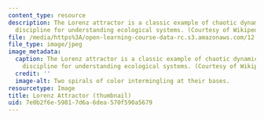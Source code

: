 ```yaml
---
content_type: resource
description: The Lorenz attractor is a classic example of chaotic dynamics, an essential
  discipline for understanding ecological systems. (Courtesy of Wikipedia Commons.)
file: /media/https%3A/open-learning-course-data-rc.s3.amazonaws.com/12-517-dynamics-of-complex-systems-ecological-theory-spring-2001/7e0b2f6e59817d6a6dea570f590a5679_12-517s01-th.jpg
file_type: image/jpeg
image_metadata:
  caption: The Lorenz attractor is a classic example of chaotic dynamics, an essential
    discipline for understanding ecological systems. (Courtesy of Wikipedia Commons.)
  credit: ''
  image-alt: Two spirals of color intermingling at their bases.
resourcetype: Image
title: Lorenz Attractor (thumbnail)
uid: 7e0b2f6e-5981-7d6a-6dea-570f590a5679
---
```

